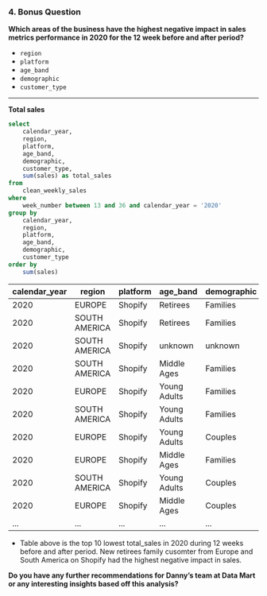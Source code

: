 ### 4. Bonus Question

**Which areas of the business have the highest negative impact in sales metrics performance in 2020 for the 12 week before and after period?**
- <code>region</code>
- <code>platform</code>
- <code>age_band</code>
- <code>demographic</code>
- <code>customer_type</code>

***

**Total sales**
````sql
select 
	calendar_year,
	region,
	platform,
	age_band,
	demographic,
	customer_type, 
	sum(sales) as total_sales
from 
	clean_weekly_sales
where
	week_number between 13 and 36 and calendar_year = '2020'
group by 
	calendar_year,
	region,
	platform,
	age_band,
	demographic,
	customer_type
order by 
	sum(sales)
````

| calendar_year | region        | platform | age_band     | demographic | customer_type | total_sales |
|---------------|---------------|----------|--------------|-------------|---------------|-------------|
|          2020 | EUROPE        | Shopify  | Retirees     | Families    | New           |       12126 |
|          2020 | SOUTH AMERICA | Shopify  | Retirees     | Families    | New           |       13883 |
|          2020 | SOUTH AMERICA | Shopify  | unknown      | unknown     | Existing      |       18593 |
|          2020 | SOUTH AMERICA | Shopify  | Middle Ages  | Families    | New           |       24124 |
|          2020 | EUROPE        | Shopify  | Young Adults | Families    | New           |       27289 |
|          2020 | SOUTH AMERICA | Shopify  | Young Adults | Families    | New           |       33083 |
|          2020 | EUROPE        | Shopify  | Young Adults | Couples     | New           |       47204 |
|          2020 | EUROPE        | Shopify  | Middle Ages  | Families    | New           |       53024 |
|          2020 | SOUTH AMERICA | Shopify  | Young Adults | Couples     | New           |       56638 |
|          2020 | EUROPE        | Shopify  | Middle Ages  | Couples     | New           |       69729 |
|          ... | ...       | ... | ...  |...     | ...         |      ... |

- Table above is the top 10 lowest total_sales in 2020 during 12 weeks before and after period. New retirees family cusomter from Europe and South America on Shopify had the highest negative impact in sales. 

**Do you have any further recommendations for Danny’s team at Data Mart or any interesting insights based off this analysis?**
